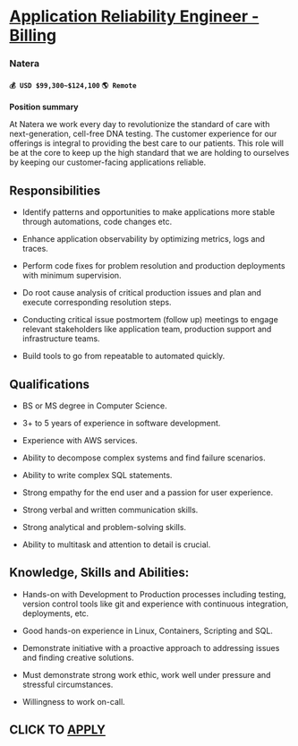 # [Application Reliability Engineer - Billing](https://www.remotewlb.com/apply/application-reliability-engineer-billing)  
### Natera  
#### `💰 USD $99,300~$124,100` `🌎 Remote`  

**Position summary**

At Natera we work every day to revolutionize the standard of care with next-generation, cell-free DNA testing. The customer experience for our offerings is integral to providing the best care to our patients. This role will be at the core to keep up the high standard that we are holding to ourselves by keeping our customer-facing applications reliable.

## Responsibilities

  * Identify patterns and opportunities to make applications more stable through automations, code changes etc.

  * Enhance application observability by optimizing metrics, logs and traces.

  * Perform code fixes for problem resolution and production deployments with minimum supervision.

  * Do root cause analysis of critical production issues and plan and execute corresponding resolution steps.

  * Conducting critical issue postmortem (follow up) meetings to engage relevant stakeholders like application team, production support and infrastructure teams.

  * Build tools to go from repeatable to automated quickly.

## Qualifications

  * BS or MS degree in Computer Science.

  * 3+ to 5 years of experience in software development.

  * Experience with AWS services.

  * Ability to decompose complex systems and find failure scenarios.

  * Ability to write complex SQL statements.

  * Strong empathy for the end user and a passion for user experience.

  * Strong verbal and written communication skills.

  * Strong analytical and problem-solving skills.

  * Ability to multitask and attention to detail is crucial.

## Knowledge, Skills and Abilities:

  * Hands-on with Development to Production processes including testing, version control tools like git and experience with continuous integration, deployments, etc.

  * Good hands-on experience in Linux, Containers, Scripting and SQL.

  * Demonstrate initiative with a proactive approach to addressing issues and finding creative solutions.

  * Must demonstrate strong work ethic, work well under pressure and stressful circumstances.

  * Willingness to work on-call.

  
## CLICK TO [APPLY](https://www.remotewlb.com/apply/application-reliability-engineer-billing)

